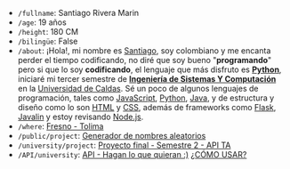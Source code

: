 - `/fullname`: Santiago Rivera Marin
- `/age`: 19 años
- `/height`: 180 CM
- `/bilingüe`: False
- `/about`: ¡Hola!, mi nombre es [Santiago](https://www.instagram.com/santiago.riveramarin.524), soy colombiano y me encanta perder el tiempo codificando, no diré que soy bueno "**programando**" pero si que lo soy **codificando**, el lenguaje que más disfruto es [**Python**](https://www.python.org/), iniciaré mi tercer semestre de [**Ingeniería de Sistemas Y Computación**](https://ingenierias.ucaldas.edu.co/oferta-academica/ingenieria-de-sistemas-y-computacion/) en la [Universidad de Caldas](https://www.ucaldas.edu.co/). Sé un poco de algunos lenguajes de programación, tales como [JavaScript](https://developer.mozilla.org/es/docs/Web/JavaScript), [Python](https://www.python.org/), [Java](https://www.java.com/es/), y de estructura y diseño como lo son [HTML](https://developer.mozilla.org/es/docs/Web/HTML) y [CSS](https://developer.mozilla.org/es/docs/Web/CSS), además de frameworks como [Flask](https://flask.palletsprojects.com/en/stable/), [Javalin](https://javalin.io/) y estoy revisando [Node.js](https://nodejs.org/en).
- `/where`: [Fresno - Tolima](https://www.tolima.gov.co/tolima/informacion-general/turismo/2028-municipio-de-fresno)
- `/public/project`: [Generador de nombres aleatorios](https://random-names-srm.onrender.com/)
- `/university/project`: [Proyecto final - Semestre 2 - API TA](https://srm-ta.onrender.com/)
- `/API/university`: [API - Hagan lo que quieran :)](https://clinical-jasmin-trg-37067c2d.koyeb.app/) [¿CÓMO USAR?](https://github.com/tutosrivegamerLQ/transportadora-andina)
